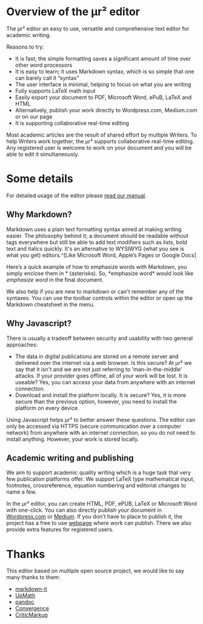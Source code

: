 # Overview of the μr² editor

The μr² editor an easy to use, versatile and comprehensive text editor for academic writing.

Reasons to try:

+ It is fast; the simple formatting saves a significant amount of time over other word processors
+ It is easy to learn; it uses Markdown syntax, which is so simple that one can barely call it “syntax”
+ The user interface is minimal, helping to focus on what you are writing
+ Fully supports LaTeX math input
+ Easily export your document to PDF, Microsoft Word, ePuB, LaTeX and HTML
+ Alternatively, publish your work directly to Wordpress.com, Medium.com or on our page
+ It is supporting collaborative real-time editing

Most academic articles are the result of shared effort by multiple Writers. To help Writers work together, the μr² supports collaborative real-time editing. Any registered user is welcome to work on your document and you will be able to edit it simultaneously.


# Some details

For detailed usage of the editor please [read our manual](https://mur2.co.uk/editormanual). 

## Why Markdown?
Markdown uses a plain text formatting syntax aimed at making writing easier. The philosophy behind it; a document should be readable without tags everywhere but still be able to add text modifiers such as lists, bold text and italics quickly. It's an alternative to WYSIWYG (what you see is what you get) editors.^[Like Microsoft Word, Apple’s Pages or Google Docs]

Here’s a quick example of how to emphasize words with Markdown, you simply enclose them in * (asterisks). So, \*emphasize word* would look like *emphasize word* in the final document.

We also help if you are new to markdown or can't remember any of the syntaxes. You can use the toolbar controls within the editor or open up the Markdown cheatsheet in the menu.

## Why Javascript?
There is usually a tradeoff between security and usability with two general approaches:

+ The data in digital publications are stored on a remote server and delivered over the internet via a web browser. Is this secure? At μr² we say that it isn't and we are not just referring to 'man-in-the-middle' attacks. If your provider goes offline, all of your work will be lost. It is useable?  Yes, you can access your data from anywhere with an internet connection.
+ Download and install the platform locally. It is secure? Yes, it is more secure than the previous option, however, you need to install the platform on every device.

Using Javascript helps μr² to better answer these questions. The editor can only be accessed via HTTPS (secure communication over a computer network) from anywhere with an internet connection, so you do not need to install anything.  However, your work is stored locally.  

## Academic writing and publishing
We aim to support academic quality writing which is a huge task that very few publication platforms offer.  We support LaTeX type mathematical input, footnotes, crossreference, equation numbering and editorial changes to name a few.

In the  μr² editor, you can create HTML, PDF, ePUB, LaTeX or Microsoft Word with one-click. You can also directly publish your document in [Wordpress.com](https:wordpress.com) or [Medium](https://medium.com). If you don't have to place to publish it, the project has a free to use [webpage](https://mur2.co.uk) where work can publish.  There we also provide extra features for registered users. 

# Thanks

This editor based on multiple open source project, we would like to say many thanks to them:

+ [markdown-it](https://github.com/markdown-it/markdown-it)
+ [UpMath](https://github.com/parpalak/upmath.me)
+ [pandoc](https://pandoc.org/)
+ [Convergence](https://github.com/convergencelabs/)
+ [CriticMarkup](http://criticmarkup.com/)